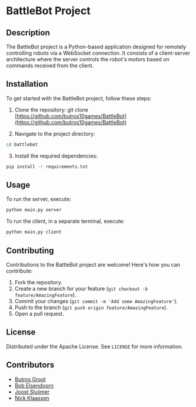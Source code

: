 # BattleBot Project

## Description
The BattleBot project is a Python-based application designed for remotely controlling robots via a WebSocket connection. It consists of a client-server architecture where the server controls the robot's motors based on commands received from the client.

## Installation

To get started with the BattleBot project, follow these steps:

1. Clone the repository:
git clone [https://github.com/butros10games/BattleBot](https://github.com/butros10games/BattleBot)

2. Navigate to the project directory:
``` bash
cd battlebot
```

3. Install the required dependencies:
``` bash
pip install -r requirements.txt
```

## Usage

To run the server, execute:
``` bash
python main.py server
```

To run the client, in a separate terminal, execute:
``` bash
python main.py client
```

## Contributing

Contributions to the BattleBot project are welcome! Here's how you can contribute:

1. Fork the repository.
2. Create a new branch for your feature (`git checkout -b feature/AmazingFeature`).
3. Commit your changes (`git commit -m 'Add some AmazingFeature'`).
4. Push to the branch (`git push origin feature/AmazingFeature`).
5. Open a pull request.

## License

Distributed under the Apache License. See `LICENSE` for more information.

## Contributors
- [Butros Groot](https://github.com/butros10games)
- [Bob Elsendoorn](https://github.com/BobElsendoorn)
- [Joost Sluijmer](https://github.com/joosterws)
- [Nick Klaassen](https://github.com/Gamelink2)